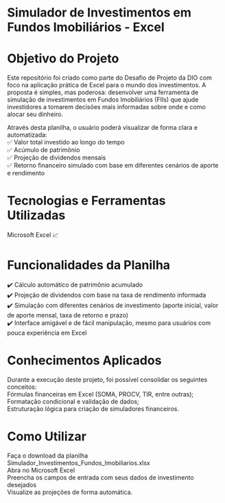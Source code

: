 # Simulador de Investimentos em Fundos Imobiliários - Excel

# Objetivo do Projeto
Este repositório foi criado como parte do Desafio de Projeto da DIO com foco na aplicação prática de Excel para o mundo dos investimentos. A proposta é simples, mas poderosa: desenvolver uma ferramenta de simulação de investimentos em Fundos Imobiliários (FIIs) que ajude investidores a tomarem decisões mais informadas sobre onde e como alocar seu dinheiro.

Através desta planilha, o usuário poderá visualizar de forma clara e automatizada: <br>
✅ Valor total investido ao longo do tempo <br>
✅ Acúmulo de patrimônio <br>
✅ Projeção de dividendos mensais <br>
✅ Retorno financeiro simulado com base em diferentes cenários de aporte e rendimento <br>

# Tecnologias e Ferramentas Utilizadas
Microsoft Excel 📈

# Funcionalidades da Planilha <br>
✔️ Cálculo automático de patrimônio acumulado <br>
✔️ Projeção de dividendos com base na taxa de rendimento informada <br>
✔️ Simulação com diferentes cenários de investimento (aporte inicial, valor de aporte mensal, taxa de retorno e prazo) <br>
✔️ Interface amigável e de fácil manipulação, mesmo para usuários com pouca experiência em Excel <br>

# Conhecimentos Aplicados <br>
Durante a execução deste projeto, foi possível consolidar os seguintes conceitos: <br>
Fórmulas financeiras em Excel (SOMA, PROCV, TIR, entre outras); <br>
Formatação condicional e validação de dados; <br>
Estruturação lógica para criação de simuladores financeiros. <br>


# Como Utilizar <br>
Faça o download da planilha Simulador_Investimentos_Fundos_Imobiliarios.xlsx <br>
Abra no Microsoft Excel <br>
Preencha os campos de entrada com seus dados de investimento desejados <br>
Visualize as projeções de forma automática.


